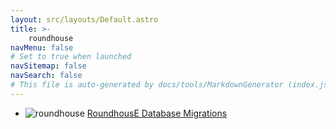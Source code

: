 ```yaml
---
layout: src/layouts/Default.astro
title: >-
    roundhouse
navMenu: false
# Set to true when launched
navSitemap: false
navSearch: false
# This file is auto-generated by docs/tools/MarkdownGenerator (index.js)
---
```


<ul>

<li>

![roundhouse](https://i.octopus.com/library/step-templates/roundhouse.png) [RoundhousE Database Migrations](/integrations/roundhouse/roundhouse-database-migrations)

</li>
        
</ul>
